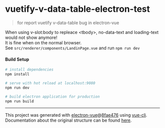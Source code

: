 # vuetify-v-data-table-electron-test

> for report vuetify v-data-table bug in electron-vue

When using v-slot:body to repleace \<tbody\>, no-data-text and loading-text would not show anymore!    
It is fine when on the normal browser.   
See `src/renderer/components/LandinPage.vue` and run `npm run dev`


#### Build Setup

``` bash
# install dependencies
npm install

# serve with hot reload at localhost:9080
npm run dev

# build electron application for production
npm run build


```

---

This project was generated with [electron-vue](https://github.com/SimulatedGREG/electron-vue)@[8fae476](https://github.com/SimulatedGREG/electron-vue/tree/8fae4763e9d225d3691b627e83b9e09b56f6c935) using [vue-cli](https://github.com/vuejs/vue-cli). Documentation about the original structure can be found [here](https://simulatedgreg.gitbooks.io/electron-vue/content/index.html).
